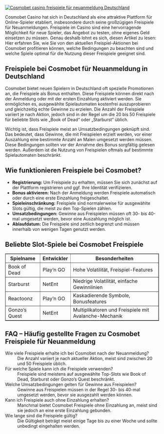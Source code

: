 [![Cosmobet casino freispiele für neuanmeldung Deutschland](https://123-caf.pages.dev/gitsignup.png)](https://vrmoo.ru/Bt82HjjY)

<p>Cosmobet Casino hat sich in Deutschland als eine attraktive Plattform für Online-Spieler etabliert, insbesondere durch seine großzügigen Freispiele für Neuanmeldungen. Freispiele im Casino sind eine hervorragende Möglichkeit für neue Spieler, das Angebot zu testen, ohne eigenes Geld einsetzen zu müssen. Genau deshalb lohnt es sich, diesen Artikel zu lesen: Hier erfahren Sie, wie Sie von den aktuellen Freispiel-Aktionen bei Cosmobet profitieren können, welche Bedingungen zu beachten sind und welche Spiele optimal für die Nutzung dieser Freispiele geeignet sind.</p>  <h2>Freispiele bei Cosmobet für Neuanmeldung in Deutschland</h2> <p>Cosmobet bietet neuen Spielern in Deutschland oft spezielle Promotionen an, die Freispiele als Bonus enthalten. Diese Freispiele können direkt nach der Anmeldung oder mit der ersten Einzahlung aktiviert werden. Sie ermöglichen es, ausgewählte Spielautomaten kostenfrei auszuprobieren und gleichzeitig echte Gewinne zu erzielen. Die Anzahl der Freispiele variiert je nach Aktion, jedoch sind in der Regel um die 20 bis 50 Freispiele für beliebte Slots wie „Book of Dead“ oder „Starburst“ üblich.</p> <p>Wichtig ist, dass Freispiele meist an Umsatzbedingungen geknüpft sind. Das bedeutet, dass Gewinne, die mit Freispielen erzielt werden, vor einer Auszahlung eine bestimmte Anzahl an Malen umgesetzt werden müssen. Diese Bedingungen sollten vor der Annahme des Bonus sorgfältig gelesen werden. Außerdem ist die Nutzung von Freispielen oftmals auf bestimmte Spielautomaten beschränkt.</p>  <h2>Wie funktionieren Freispiele bei Cosmobet?</h2> <ul>   <li><strong>Registrierung:</strong> Um Freispiele zu erhalten, müssen Sie sich zunächst auf der Plattform registrieren und ggf. Ihre Identität verifizieren.</li>   <li><strong>Bonus aktivieren:</strong> Nach der Anmeldung werden Freispiele automatisch oder durch eine erste Einzahlung freigeschaltet.</li>   <li><strong>Spieleinschränkung:</strong> Freispiele sind normalerweise für ausgewählte Slots gültig, die meist zu den Top-Spielen zählen.</li>   <li><strong>Umsatzbedingungen:</strong> Gewinne aus Freispielen müssen oft 30- bis 40-mal umgesetzt werden, bevor eine Auszahlung möglich ist.</li>   <li><strong>Ablaufdatum:</strong> Die Freispiele sind zeitlich begrenzt und müssen innerhalb von wenigen Tagen genutzt werden.</li> </ul>  <h2>Beliebte Slot-Spiele bei Cosmobet Freispiele</h2> <table border="1" cellspacing="0" cellpadding="8">   <thead>     <tr>       <th>Spielname</th>       <th>Entwickler</th>       <th>Besonderheiten</th>     </tr>   </thead>   <tbody>     <tr>       <td>Book of Dead</td>       <td>Play’n GO</td>       <td>Hohe Volatilität, Freispiel-Features</td>     </tr>     <tr>       <td>Starburst</td>       <td>NetEnt</td>       <td>Niedrige Volatilität, einfache Gewinnlinien</td>     </tr>     <tr>       <td>Reactoonz</td>       <td>Play’n GO</td>       <td>Kaskadierende Symbole, Bonusfeatures</td>     </tr>     <tr>       <td>Gonzo’s Quest</td>       <td>NetEnt</td>       <td>Multiplikatoren und Freispiele mit Avalanche-Mechanik</td>     </tr>   </tbody> </table>  <h2>FAQ – Häufig gestellte Fragen zu Cosmobet Freispiele für Neuanmeldung</h2> <dl>   <dt>Wie viele Freispiele erhalte ich bei Cosmobet nach der Neuanmeldung?</dt>   <dd>Die Anzahl variiert je nach aktueller Aktion, meist sind zwischen 20 und 50 Freispiele üblich.</dd>    <dt>Für welche Spiele kann ich die Freispiele verwenden?</dt>   <dd>Freispiele sind meistens auf ausgewählte Top-Slots wie Book of Dead, Starburst oder Gonzo’s Quest beschränkt.</dd>    <dt>Welche Umsatzbedingungen gelten für Gewinne aus Freispielen?</dt>   <dd>Gewinne aus Freispielen müssen in der Regel 30- bis 40-mal umgesetzt werden, bevor sie ausgezahlt werden können.</dd>    <dt>Kann ich Freispiele auch ohne Einzahlung erhalten?</dt>   <dd>Manchmal bietet Cosmobet Freispiele ohne Einzahlung an, meist sind sie jedoch an eine erste Einzahlung gebunden.</dd>    <dt>Wie lange sind die Freispiele gültig?</dt>   <dd>Die Gültigkeit beträgt meist einige Tage bis zu einer Woche und sollte unbedingt eingehalten werden.</dd> </dl>